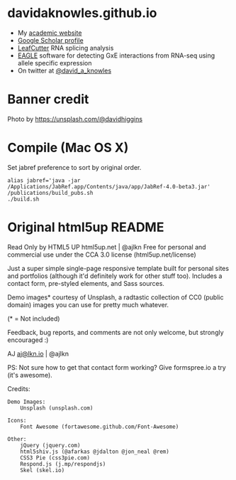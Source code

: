 # davidaknowles.github.io

* My [academic website](http://cs.stanford.edu/people/davidknowles/)
* [Google Scholar profile](https://scholar.google.com/citations?user=N9QGV6YAAAAJ)
* [LeafCutter](https://davidaknowles.github.io/leafcutter/) RNA splicing analysis
* [EAGLE](https://github.com/davidaknowles/eagle) software for detecting GxE interactions from RNA-seq using allele specific expression
* On twitter at [@david_a_knowles](https://twitter.com/david_a_knowles)

# Banner credit

Photo by <https://unsplash.com/@davidhiggins>

# Compile (Mac OS X)

Set jabref preference to sort by original order. 
```
alias jabref='java -jar /Applications/JabRef.app/Contents/java/app/JabRef-4.0-beta3.jar'
/publications/build_pubs.sh
./build.sh
```

# Original html5up README

Read Only by HTML5 UP
html5up.net | @ajlkn
Free for personal and commercial use under the CCA 3.0 license (html5up.net/license)

Just a super simple single-page responsive template built for personal sites and portfolios
(although it'd definitely work for other stuff too). Includes a contact form, pre-styled
elements, and Sass sources.

Demo images* courtesy of Unsplash, a radtastic collection of CC0 (public domain) images
you can use for pretty much whatever.

(* = Not included)

Feedback, bug reports, and comments are not only welcome, but strongly encouraged :)

AJ
aj@lkn.io | @ajlkn

PS: Not sure how to get that contact form working? Give formspree.io a try (it's awesome).

Credits:

	Demo Images:
		Unsplash (unsplash.com)

	Icons:
		Font Awesome (fortawesome.github.com/Font-Awesome)

	Other:
		jQuery (jquery.com)
		html5shiv.js (@afarkas @jdalton @jon_neal @rem)
		CSS3 Pie (css3pie.com)
		Respond.js (j.mp/respondjs)
		Skel (skel.io)